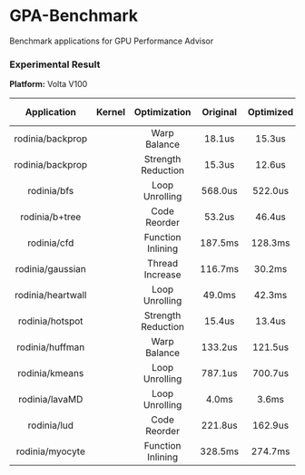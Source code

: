 # GPA-Benchmark
Benchmark applications for GPU Performance Advisor

### Experimental Result

**Platform:** Volta V100

|    Application    | Kernel |    Optimization    | Original | Optimized | Speedup | Estimate Speedup | Error | Input |
|:-----------------:|:------:|:------------------:|:--------:|:---------:|:-------:|:----------------:|:-----:|:-----:|
|  rodinia/backprop |        |    Warp Balance    |  18.1us  |   15.3us  |  1.18x  |       1.15x      |   3%  |       |
|  rodinia/backprop |        | Strength Reduction |  15.3us  |   12.6us  |  1.21x  |       1.12x      |   7%  |       |
|    rodinia/bfs    |        |   Loop Unrolling   |  568.0us |  522.0us  |  1.08x  |       1.11x      |   3%  |       |
|   rodinia/b+tree  |        |    Code Reorder    |  53.2us  |   46.4us  |  1.15x  |       1.31x      |  14%  |       |
|    rodinia/cfd    |        |  Function Inlining |  187.5ms |  128.3ms  |  1.46x  |       1.37x      |   6%  |       |
|  rodinia/gaussian |        |   Thread Increase  |  116.7ms |   30.2ms  |  3.86x  |       3.33x      |  14%  |       |
| rodinia/heartwall |        |   Loop Unrolling   |  49.0ms  |   42.3ms  |  1.16x  |       1.17x      |   1%  |       |
|  rodinia/hotspot  |        | Strength Reduction |  15.4us  |   13.4us  |  1.15x  |       1.17x      |   2%  |       |
|  rodinia/huffman  |        |    Warp Balance    |  133.2us |  121.5us  |  1.10x  |       1.22x      |   9%  |       |
|   rodinia/kmeans  |        |   Loop Unrolling   |  787.1us |  700.7us  |  1.12x  |       1.21x      |   8%  |       |
|   rodinia/lavaMD  |        |   Loop Unrolling   |   4.0ms  |   3.6ms   |  1.11x  |       1.12x      |   1%  |       |
|    rodinia/lud    |        |    Code Reorder    |  221.8us |  162.9us  |  1.36x  |       1.58x      |  16%  |       |
|  rodinia/myocyte  |        |  Function Inlining |  328.5ms |  274.7ms  |  1.20x  |       1.19x      |   1%  |       |
